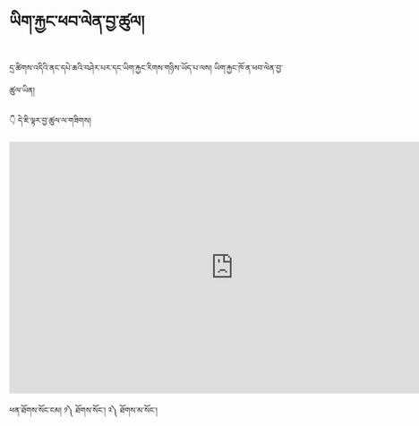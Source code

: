 #  ཡིག་རྐྱང་ཕབ་ལེན་བྱ་ཚུལ།

དྲ་ཚིགས་འདིའི་ནང་དཔེ་ཆའི་བཤེར་པར་དང་ཡིག་རྐྱང་རིགས་གཉིས་ཡོད་པ་ལས། ཡིག་རྐྱང་ཁོ་ན་ཕབ་ལེན་བྱ་ཚུལ་ཡིན།

👇 དེ་ཇི་ལྟར་བྱ་ཚུལ་ལ་གཟིགས།

<!-- ![800](images/000004.png) -->

<p align="center">
<iframe width="800" height="450" src="https://www.youtube.com/embed/BgYCDKn_Q2Y" title="YouTube video player" frameborder="0" allow="accelerometer; autoplay; clipboard-write; encrypted-media; gyroscope; picture-in-picture" allowfullscreen></iframe>
</p>

ཕན་ཐོགས་སོང་ངམ། ༡༽ ཐོགས་སོང་། ༢༽ ཐོགས་མ་སོང་།

